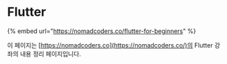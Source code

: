 # Flutter

{% embed url="https://nomadcoders.co/flutter-for-beginners" %}

이 페이지는 [https://nomadcoders.co](https://nomadcoders.co/)의 Flutter 강좌의 내용 정리 페이지입니다.
